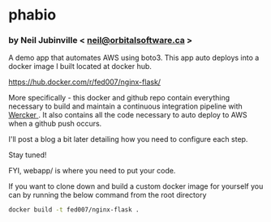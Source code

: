 # phabio
### by Neil Jubinville  < neil@orbitalsoftware.ca >

A demo app that automates AWS using boto3.  This app auto deploys into a docker image I built located at docker hub.

https://hub.docker.com/r/fed007/nginx-flask/

More specifically - this docker and github repo contain everything necessary to build and maintain
a continuous integration pipeline with [ Wercker ](http://wercker.com/).  It also contains all the code
necessary to auto deploy to AWS when a github push occurs. 

I'll post a blog a bit later detailing how you need to configure each step.

Stay tuned!

FYI,  webapp/  is where you need to put your code.

If you want to clone down and build a custom docker image for yourself you can by running the below command from the root directory

```bash
docker build -t fed007/nginx-flask .
```
